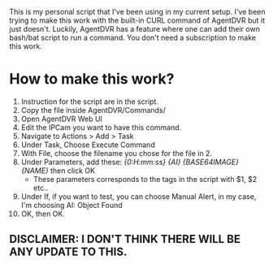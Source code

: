 This is my personal script that I've been using in my current setup. I've been trying to make this work with the built-in CURL command of AgentDVR but it just doesn't. Luckily, AgentDVR has a feature where one can add their own bash/bat script to run a command. You don't need a subscription to make this work.

# How to make this work?

1. Instruction for the script are in the script.
2. Copy the file inside AgentDVR/Commands/
3. Open AgentDVR Web UI
4. Edit the IPCam you want to have this command.
5. Navigate to Actions > Add > Task
6. Under Task, Choose Execute Command
7. With File, choose the filename you chose for the file in 2.
8. Under Parameters, add these: _{0:H:mm:ss} {AI} {BASE64IMAGE} {NAME}_ then click OK
   - These parameters corresponds to the tags in the script with $1, $2 etc..
9. Under If, if you want to test, you can choose Manual Alert, in my case, I'm choosing AI: Object Found
10. OK, then OK.

## DISCLAIMER: I DON'T THINK THERE WILL BE ANY UPDATE TO THIS.
